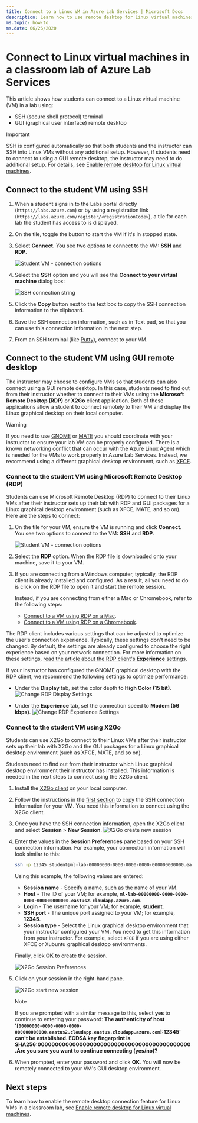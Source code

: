 ```yaml
---
title: Connect to a Linux VM in Azure Lab Services | Microsoft Docs
description: Learn how to use remote desktop for Linux virtual machines in a lab in Azure Lab Services.  
ms.topic: how-to
ms.date: 06/26/2020
---
```


# Connect to Linux virtual machines in a classroom lab of Azure Lab Services
This article shows how students can connect to a Linux virtual machine (VM) in a lab using:
- SSH (secure shell protocol) terminal
- GUI (graphical user interface) remote desktop

> [!IMPORTANT] 
> SSH is configured automatically so that both students and the instructor can SSH into Linux VMs without any additional setup. However, if students need to connect to using a GUI remote desktop, the instructor may need to do additional setup.  For details, see [Enable remote desktop for Linux virtual machines](how-to-enable-remote-desktop-linux.md).

## Connect to the student VM using SSH

1. When a student signs in to the Labs portal directly (`https://labs.azure.com`) or by using a registration link (`https://labs.azure.com/register/<registrationCode>`), a tile for each lab the student has access to is displayed. 
   
1. On the tile, toggle the button to start the VM if it's in stopped state. 

2. Select **Connect**. You see two options to connect to the VM: **SSH** and **RDP**.

    ![Student VM - connection options](./media/how-to-enable-remote-desktop-linux/student-vm-connect-options.png)

3. Select the **SSH** option and you will see the **Connect to your virtual machine** dialog box:  

    ![SSH connection string](./media/how-to-enable-remote-desktop-linux/ssh-connection-string.png)

4. Click the **Copy** button next to the text box to copy the SSH connection information to the clipboard. 

5. Save the SSH connection information, such as in Text pad, so that you can use this connection information in the next step.

6. From an SSH terminal (like [Putty](https://www.putty.org/)), connect to your VM.

## Connect to the student VM using GUI remote desktop
The instructor may choose to configure VMs so that students can also connect using a GUI remote desktop.  In this case, students need to find out from their instructor whether to connect to their VMs using the **Microsoft Remote Desktop (RDP)** or **X2Go** client application.  Both of these applications allow a student to connect remotely to their VM and display the Linux graphical desktop on their local computer.

> [!WARNING]
>  If you need to use [GNOME](https://www.gnome.org/) or [MATE](https://mate-desktop.org/) you should coordinate with your instructor to ensure your lab VM can be properly configured.  There is a known networking conflict that can occur with the Azure Linux Agent which is needed for the VMs to work properly in Azure Lab Services.  Instead, we recommend using a different graphical desktop environment, such as [XFCE](https://www.xfce.org/).

### Connect to the student VM using Microsoft Remote Desktop (RDP)
Students can use Microsoft Remote Desktop (RDP) to connect to their Linux VMs after their instructor sets up their lab with RDP and GUI packages for a Linux graphical desktop environment (such as XFCE, MATE, and so on). Here are the steps to connect: 

1. On the tile for your VM, ensure the VM is running and click **Connect**. You see two options to connect to the VM: **SSH** and **RDP**.

    ![Student VM - connection options](./media/how-to-enable-remote-desktop-linux/student-vm-connect-options.png)
2. Select the **RDP** option.  When the RDP file is downloaded onto your machine, save it to your VM.

3. If you are connecting from a Windows computer, typically, the RDP client is already installed and configured.  As a result, all you need to do is click on the RDP file to open it and start the remote session.

    Instead, if you are connecting from either a Mac or Chromebook, refer to the following steps:
   - [Connect to a VM using RDP on a Mac](connect-virtual-machine-mac-remote-desktop.md).
   - [Connect to a VM using RDP on a Chromebook](connect-virtual-machine-chromebook-remote-desktop.md).

The RDP client includes various settings that can be adjusted to optimize the user's connection experience.  Typically, these settings don't need to be changed.  By default, the settings are already configured to choose the right experience based on your network connection.  For more information on these settings, [read the article about the RDP client's **Experience** settings](https://docs.microsoft.com/windows-server/administration/performance-tuning/role/remote-desktop/session-hosts#client-experience-settings).

If your instructor has configured the GNOME graphical desktop with the RDP client, we recommend the following settings to optimize performance:
- Under the **Display** tab, set the color depth to **High Color (15 bit)**.
    ![Change RDP Display Settings](./media/how-to-enable-remote-desktop-linux/rdp-display-settings.png)

- Under the **Experience** tab, set the connection speed to **Modem (56 kbps)**.
    ![Change RDP Experience Settings](./media/how-to-enable-remote-desktop-linux/rdp-experience-settings.png)

### Connect to the student VM using X2Go
Students can use X2Go to connect to their Linux VMs after their instructor sets up their lab with X2Go and the GUI packages for a Linux graphical desktop environment (such as XFCE, MATE, and so on).

Students need to find out from their instructor which Linux graphical desktop environment their instructor has installed.  This information is needed in the next steps to connect using the X2Go client.

1. Install the [X2Go client](https://wiki.x2go.org/doku.php/doc:installation:x2goclient) on your local computer.

1. Follow the instructions in the [first section](how-to-use-remote-desktop-linux-student.md#connect-to-the-student-vm-using-ssh) to copy the SSH connection information for your VM.  You need this information to connect using the X2Go client.

1. Once you have the SSH connection information, open the X2Go client and select **Session** > **New Session**.
   ![X2Go create new session](./media/how-to-use-classroom-lab/x2go-new-session.png)

1. Enter the values in the **Session Preferences** pane based on your SSH connection information.  For example, your connection information will look similar to this:

    ```bash
    ssh -p 12345 student@ml-lab-00000000-0000-0000-0000-000000000000.eastus2.cloudapp.azure.com
    ```

    Using this example, the following values are entered:

   - **Session name** - Specify a name, such as the name of your VM.
   - **Host** - The ID of your VM; for example, **`ml-lab-00000000-0000-0000-0000-000000000000.eastus2.cloudapp.azure.com`**.
   - **Login** - The username for your VM; for example, **student**.
   - **SSH port** - The unique port assigned to your VM; for example, **12345**.
   - **Session type** - Select the Linux graphical desktop environment that your instructor configured your VM.  You  need to get this information from your instructor.  For example, select `XFCE` if you are using either XFCE or Xubuntu graphical desktop environments.
        

    Finally, click **OK** to create the session.

    ![X2Go Session Preferences](./media/how-to-use-classroom-lab/x2go-session-preferences.png)

1.  Click on your session in the right-hand pane.

    ![X2Go start new session](./media/how-to-use-classroom-lab/x2go-start-session.png)

    > [!NOTE] 
    > If you are prompted with a similar message to this, select **yes** to continue to entering your password: **The authenticity of host '[`00000000-0000-0000-0000-000000000000.eastus2.cloudapp.eastus.cloudapp.azure.com`]:12345' can't be established.  ECDSA key fingerprint is SHA256:00000000000000000000000000000000000000000000.Are you sure you want to continue connecting (yes/no)?**

2. When prompted, enter your password and click **OK**.  You will now be remotely connected to your VM's GUI desktop environment.

## Next steps
To learn how to enable the remote desktop connection feature for Linux VMs in a classroom lab, see [Enable remote desktop for Linux virtual machines](how-to-enable-remote-desktop-linux.md). 

